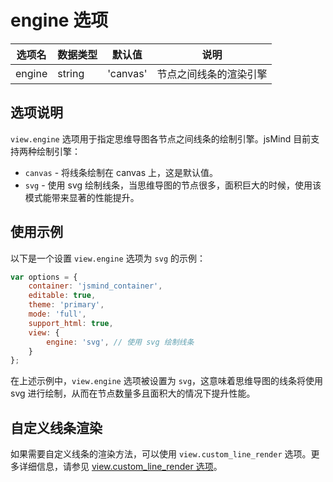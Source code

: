 # engine 选项

| 选项名 | 数据类型 | 默认值 | 说明 |
| --- | --- | --- | --- |
| engine | string | 'canvas' | 节点之间线条的渲染引擎 |

## 选项说明

`view.engine` 选项用于指定思维导图各节点之间线条的绘制引擎。jsMind 目前支持两种绘制引擎：

- `canvas` - 将线条绘制在 canvas 上，这是默认值。
- `svg` - 使用 svg 绘制线条，当思维导图的节点很多，面积巨大的时候，使用该模式能带来显著的性能提升。

## 使用示例

以下是一个设置 `view.engine` 选项为 `svg` 的示例：

```javascript
var options = {
    container: 'jsmind_container',
    editable: true,
    theme: 'primary',
    mode: 'full',
    support_html: true,
    view: {
        engine: 'svg', // 使用 svg 绘制线条
    }
};
```

在上述示例中，`view.engine` 选项被设置为 `svg`，这意味着思维导图的线条将使用 svg 进行绘制，从而在节点数量多且面积大的情况下提升性能。

## 自定义线条渲染

如果需要自定义线条的渲染方法，可以使用 `view.custom_line_render` 选项。更多详细信息，请参见 [view.custom_line_render 选项](option.view.custom_line_render.md)。
